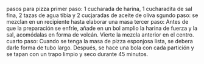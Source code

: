 pasos para pizza
primer paso: 1 cucharada de harina, 1 cucharadita de sal fina, 2 tazas de agua tibia y 2 cucjaradas de aceite de oliva
sgundo paso: se mezclan en un recipiente hasta elaborar una masa
tercer paso: Antes de que la preparación se enfríe, añade en un bol amplio la harina de fuerza y la sal, acomódalas en forma de volcán. Vierte la mezcla anterior en el centro.
cuarto paso: Cuando se tenga la masa de pizza esponjosa lista, se debera darle forma de tubo largo. Después, se hace una bola con cada partición y se tapan con un trapo limpio y seco durante 45 minutos.
